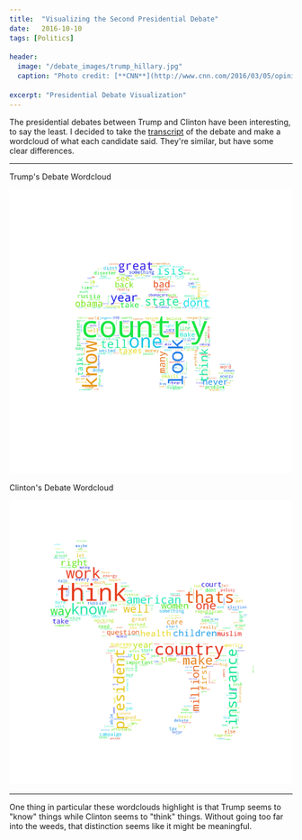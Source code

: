 ```yaml
---
title:  "Visualizing the Second Presidential Debate"
date:   2016-10-10
tags: [Politics]

header:
  image: "/debate_images/trump_hillary.jpg"
  caption: "Photo credit: [**CNN**](http://www.cnn.com/2016/03/05/opinions/clinton-trump-made-for-each-other-opinion-zelizer/)"

excerpt: "Presidential Debate Visualization"
---
```


The presidential debates between Trump and Clinton have been interesting, to say the least. I decided to take the [transcript](http://www.politico.com/story/2016/10/2016-presidential-debate-transcript-229519) of the debate and make a wordcloud of what each candidate said. They're similar, but have some clear differences.

***
Trump's Debate Wordcloud


![](/images/debate_images/trump_debate2_wordcloud.png?raw=true)


Clinton's Debate Wordcloud

![](/images/debate_images/clinton_debate2_wordcloud.png?raw=true)


***

One thing in particular these wordclouds highlight is that Trump seems to "know" things while Clinton seems to "think" things. Without going too far into the weeds, that distinction seems like it might be meaningful.
